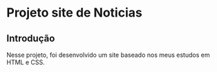 # Projeto site de Noticias

## Introdução

Nesse projeto, foi desenvolvido um site baseado nos meus estudos em HTML e CSS.